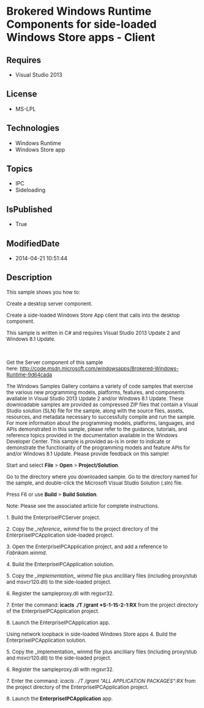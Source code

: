# Brokered Windows Runtime Components for side-loaded Windows Store apps - Client
## Requires
* Visual Studio 2013
## License
* MS-LPL
## Technologies
* Windows Runtime
* Windows Store app
## Topics
* IPC
* Sideloading
## IsPublished
* True
## ModifiedDate
* 2014-04-21 10:51:44
## Description

<p><span style="font-size:small">This sample shows you how to:</span></p>
<p><span style="font-size:small">Create a desktop server component.</span></p>
<p><span style="font-size:small">Create a side-loaded Windows Store App client that calls into the desktop component.</span></p>
<p><span style="font-size:small">This sample is written in C# and requires Visual Studio 2013 Update 2 and Windows 8.1 Update.&nbsp;</span></p>
<p>&nbsp;</p>
<p><span style="font-size:small">Get the Server component of this sample here:&nbsp;<a href="http://code.msdn.microsoft.com/windowsapps/Brokered-Windows-Runtime-9d64cada">http://code.msdn.microsoft.com/windowsapps/Brokered-Windows-Runtime-9d64cada</a></span></p>
<p><span style="font-size:small">The Windows Samples Gallery contains a variety of code samples that exercise the various new programming models, platforms, features, and components available in Visual Studio 2013 Update 2 and/or
<span>Windows 8.1 Update</span>. These downloadable samples are provided as compressed ZIP files that contain a Visual Studio solution (SLN) file for the sample, along with the source files, assets, resources, and metadata necessary to successfully compile
 and run the sample. For more information about the programming models, platforms, languages, and APIs demonstrated in this sample, please refer to the guidance, tutorials, and reference topics provided in the documentation available in the Windows Developer
 Center. This sample is provided as-is in order to indicate or demonstrate the functionality of the programming models and feature APIs for and/or Windows 8.1 Update. Please provide feedback on this sample!</span></p>
<p><span style="font-size:small">Start and select <strong>File</strong> &gt; <strong>
Open</strong> &gt; <strong>Project/Solution</strong>.</span></p>
<p><span style="font-size:small">Go to the directory where you downloaded sample. Go to the directory named for the sample, and double-click the Microsoft Visual Studio Solution (.sln) file.</span></p>
<p><span style="font-size:small">Press F6 or use <strong>Build</strong> &gt; <strong>
Build Solution</strong>.</span></p>
<p><span style="font-size:small">Note: Please see the associated article for complete instructions.</span></p>
<p><span style="font-size:small">1. Build the EnterpriseIPCServer project.</span></p>
<p><span style="font-size:small">2. Copy the <em>_reference_ winmd</em> file to the project directory of the EnterpriseIPCApplication side-loaded project.</span></p>
<p><span style="font-size:small">3. Open the EnterpriseIPCApplication project, and add a reference to
<em>Fabrikam.winmd</em>.</span></p>
<p><span style="font-size:small">4. Build the EnterpriseIPCApplication solution.</span></p>
<p><span style="font-size:small">5. Copy the <em>_implementation_ winmd</em> file plus ancilliary files (including proxy/stub and msvcr120.dll) to the side-loaded project.</span></p>
<p><span style="font-size:small">6. Register the sampleproxy.dll with regsvr32.</span></p>
<p><span style="font-size:small">7. Enter the command:<strong> icacls ./T /grant *S-1-15-2-1:RX<em>
</em></strong>from the project directory of the EnterpriseIPCApplication project.</span></p>
<p><span style="font-size:small">8. Launch the EnterpriseIPCApplication app.</span></p>
<p><span style="font-size:small">Using network loopback in side-loaded Windows Store apps 4. Build the EnterpriseIPCApplication solution.</span></p>
<p><span style="font-size:small">5. Copy the _implementation_ winmd file plus ancilliary files (including proxy/stub and msvcr120.dll) to the side-loaded project.</span></p>
<p><span style="font-size:small">6. Register the sampleproxy.dll with regsvr32.</span></p>
<p><span style="font-size:small">7. Enter the command: <em>icacls . /T /grant &quot;ALL APPLICATION PACKAGES&quot;:RX</em> from the project directory of the EnterpriseIPCApplication project.</span></p>
<p><span style="font-size:small">8. Launch the <strong>EnterpriseIPCApplication</strong> app.</span></p>
<p><span style="font-size:small"><br>
</span></p>

